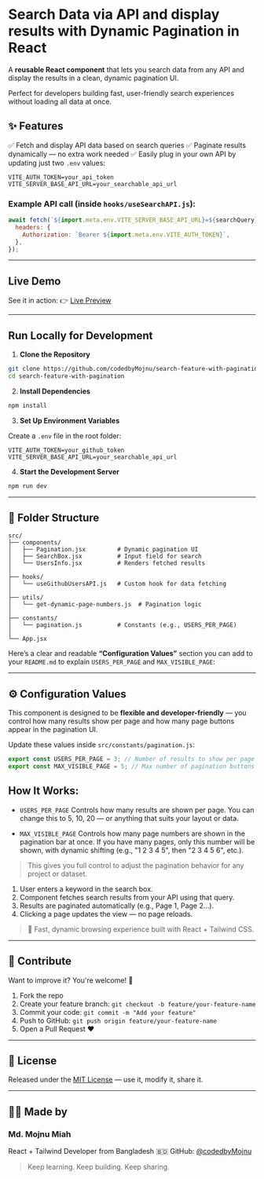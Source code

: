 # Search Data via API and display results with Dynamic Pagination in React

A **reusable React component** that lets you search data from any API and display the results in a clean, dynamic pagination UI.

Perfect for developers building fast, user-friendly search experiences without loading all data at once.

## ✨ Features

✅ Fetch and display API data based on search queries
✅ Paginate results dynamically — no extra work needed
✅ Easily plug in your own API by updating just two `.env` values:

```env
VITE_AUTH_TOKEN=your_api_token
VITE_SERVER_BASE_API_URL=your_searchable_api_url
```

### Example API call (inside `hooks/useSearchAPI.js`):

```js
await fetch(`${import.meta.env.VITE_SERVER_BASE_API_URL}=${searchQuery}`, {
  headers: {
    Authorization: `Bearer ${import.meta.env.VITE_AUTH_TOKEN}`,
  },
});
```

---

## Live Demo

See it in action:
👉 [Live Preview](https://search-and-pagination-olive.vercel.app/)

---

## Run Locally for Development

1. **Clone the Repository**

```bash
git clone https://github.com/codedbyMojnu/search-feature-with-pagination.git
cd search-feature-with-pagination
```

2. **Install Dependencies**

```bash
npm install
```

3. **Set Up Environment Variables**

Create a `.env` file in the root folder:

```env
VITE_AUTH_TOKEN=your_github_token
VITE_SERVER_BASE_API_URL=your_searchable_api_url
```

4. **Start the Development Server**

```bash
npm run dev
```

---

## 📁 Folder Structure

```
src/
├── components/
│   ├── Pagination.jsx         # Dynamic pagination UI
│   ├── SearchBox.jsx          # Input field for search
│   └── UsersInfo.jsx          # Renders fetched results
│
├── hooks/
│   └── useGithubUsersAPI.js   # Custom hook for data fetching
│
├── utils/
│   └── get-dynamic-page-numbers.js  # Pagination logic
│
├── constants/
│   └── pagination.js          # Constants (e.g., USERS_PER_PAGE)
│
└── App.jsx
```

Here’s a clear and readable **“Configuration Values”** section you can add to your `README.md` to explain `USERS_PER_PAGE` and `MAX_VISIBLE_PAGE`:

---

## ⚙️ Configuration Values

This component is designed to be **flexible and developer-friendly** — you control how many results show per page and how many page buttons appear in the pagination UI.

Update these values inside `src/constants/pagination.js`:

```js
export const USERS_PER_PAGE = 3; // Number of results to show per page
export const MAX_VISIBLE_PAGE = 5; // Max number of pagination buttons visible at a time
```

## How It Works:

- `USERS_PER_PAGE`
  Controls how many results are shown per page. You can change this to 5, 10, 20 — or anything that suits your layout or data.

- `MAX_VISIBLE_PAGE`
  Controls how many page numbers are shown in the pagination bar at once. If you have many pages, only this number will be shown, with dynamic shifting (e.g., "1 2 3 4 5", then "2 3 4 5 6", etc.).

> This gives you full control to adjust the pagination behavior for any project or dataset.

1. User enters a keyword in the search box.
2. Component fetches search results from your API using that query.
3. Results are paginated automatically (e.g., Page 1, Page 2...).
4. Clicking a page updates the view — no page reloads.

> 🔄 Fast, dynamic browsing experience built with React + Tailwind CSS.

---

## 🤝 Contribute

Want to improve it? You're welcome! 🚀

1. Fork the repo
2. Create your feature branch:
   `git checkout -b feature/your-feature-name`
3. Commit your code:
   `git commit -m "Add your feature"`
4. Push to GitHub:
   `git push origin feature/your-feature-name`
5. Open a Pull Request ❤️

---

## 📄 License

Released under the [MIT License](/LICENSE) — use it, modify it, share it.

---

## 👨‍💻 Made by

### **Md. Mojnu Miah**

React + Tailwind Developer from Bangladesh 🇧🇩
GitHub: [@codedbyMojnu](https://github.com/codedbyMojnu)

> Keep learning. Keep building. Keep sharing.
